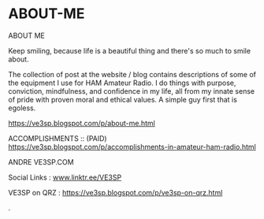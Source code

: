 # ABOUT-ME
ABOUT ME

Keep smiling, because life is a beautiful thing and there's so much to smile about.

The collection of post at the website / blog contains descriptions of some of the equipment I use for HAM Amateur Radio.  I do things with purpose, conviction, mindfulness, and confidence in my life, all from my innate sense of pride with proven moral and ethical values.  A simple guy first that is egoless.

https://ve3sp.blogspot.com/p/about-me.html


ACCOMPLISHMENTS ::   (PAID)
https://ve3sp.blogspot.com/p/accomplishments-in-amateur-ham-radio.html


ANDRE VE3SP.COM 

Social Links :  www.linktr.ee/VE3SP

VE3SP on QRZ :  https://ve3sp.blogspot.com/p/ve3sp-on-qrz.html


.
